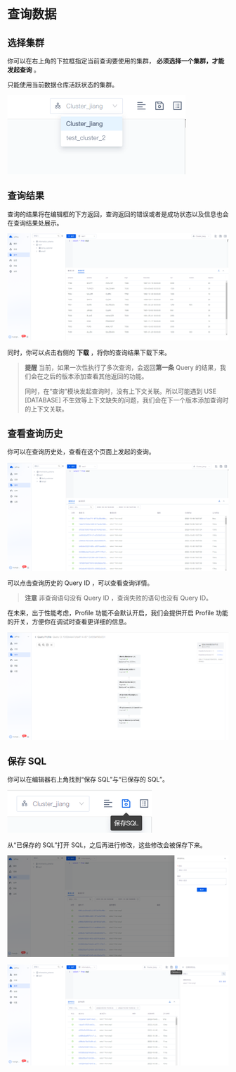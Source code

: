 

# 查询数据

## 选择集群

你可以在右上角的下拉框指定当前查询要使用的集群， **必须选择一个集群，才能发起查询** 。

只能使用当前数据仓库活跃状态的集群。

![](./assets/boxcn8N6CHmYBFDTtDpFQItxzse.png)

## 查询结果

查询的结果将在编辑框的下方返回，查询返回的错误或者是成功状态以及信息也会在查询结果处展示。

![](./assets/boxcnX3iv9Qo7QUCmtlnpQzEtmb.png)

同时，你可以点击右侧的  **下载** ，将你的查询结果下载下来。

> **提醒** 当前，如果一次性执行了多次查询，会返回**第一条** Query 的结果，我们会在之后的版本添加查看其他返回的功能。
>
> 同时，在“查询”模块发起查询时，没有上下文关联。所以可能遇到 USE [DATABASE] 不生效等上下文缺失的问题，我们会在下一个版本添加查询时的上下文关联。

## 查看查询历史

你可以在查询历史处，查看在这个页面上发起的查询。

![](./assets/boxcndHUqYsTxCUrRF3nok9Wnig.png)

可以点击查询历史的 Query ID ，可以查看查询详情。

> **注意** 非查询语句没有 Query ID ，查询失败的语句也没有 Query ID。

在未来，出于性能考虑，Profile 功能不会默认开启，我们会提供开启 Profile 功能的开关，方便你在调试时查看更详细的信息。

![](./assets/boxcnRTPs8lzcrgseH7rWncg76c.png)

## 保存 SQL

你可以在编辑器右上角找到“保存 SQL”与“已保存的 SQL”。

![](./assets/boxcnwSguRbp4tTGX5oYa88cg5d.png)

从“已保存的 SQL”打开 SQL，之后再进行修改，这些修改会被保存下来。

![](./assets/boxcnlysXyg7AHHmKSDiLRmTtxc.png)

![](./assets/boxcndUsa7EU76vDjNnj3Uh3riM.png)

# 